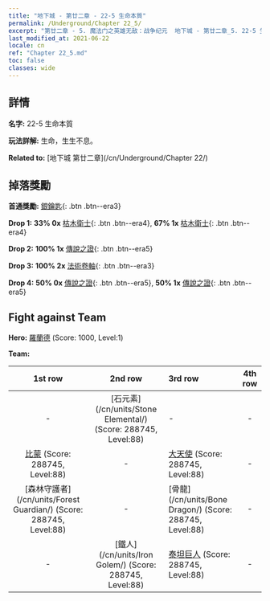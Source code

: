 ```yaml
---
title: "地下城 - 第廿二章 - 22-5 生命本質"
permalink: /Underground/Chapter 22_5/
excerpt: "第廿二章 - 5. 魔法门之英雄无敌：战争纪元  地下城 - 第廿二章_5. 22-5 生命本質"
last_modified_at: 2021-06-22
locale: cn
ref: "Chapter 22_5.md"
toc: false
classes: wide
---
```


## 詳情

 **名字:** 22-5 生命本質

 **玩法詳解:**       生命，生生不息。

 **Related to:** [地下城 第廿二章](/cn/Underground/Chapter 22/)

## 掉落獎勵

 **首通獎勵:** [銀鑰匙](/cn/Items/con_693/){: .btn .btn--era3}

 **Drop 1:** **33% 0x** [枯木衛士](/cn/Items/unt_203/){: .btn .btn--era4}, **67% 1x** [枯木衛士](/cn/Items/unt_203/){: .btn .btn--era4}

 **Drop 2:** **100% 1x** [傳說之證](/cn/Items/mat_88/){: .btn .btn--era5}

 **Drop 3:** **100% 2x** [法術卷軸](/cn/Items/con_694/){: .btn .btn--era3}

 **Drop 4:** **50% 0x** [傳說之證](/cn/Items/mat_81/){: .btn .btn--era5}, **50% 1x** [傳說之證](/cn/Items/mat_81/){: .btn .btn--era5}


## Fight against Team
 **Hero:** [羅蘭德](/cn/heroes/Roland/) (Score: 1000, Level:1)

 **Team:**


  | 1st row | 2nd row | 3rd row | 4th row |
  |:----:|:----:|:----|:----:|
  | - | [石元素](/cn/units/Stone Elemental/) (Score: 288745, Level:88)  | - | - |
  | [比蒙](/cn/units/Behemoth/) (Score: 288745, Level:88)  | - | [大天使](/cn/units/Angel/) (Score: 288745, Level:88)  | - |
  | [森林守護者](/cn/units/Forest Guardian/) (Score: 288745, Level:88)  | - | [骨龍](/cn/units/Bone Dragon/) (Score: 288745, Level:88)  | - |
  | - | [鐵人](/cn/units/Iron Golem/) (Score: 288745, Level:88)  | [泰坦巨人](/cn/units/Giant/) (Score: 288745, Level:88)  | - |


